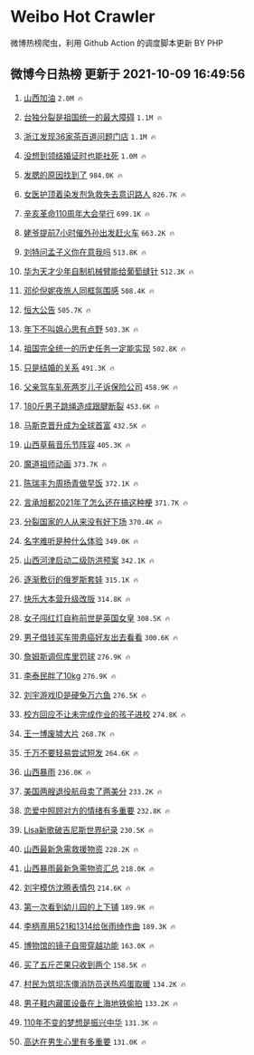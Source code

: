 # Weibo Hot Crawler 



微博热榜爬虫，利用 Github Action 的调度脚本更新 BY PHP 


## 微博今日热榜 更新于 2021-10-09 16:49:56 
1. [山西加油](https://s.weibo.com/weibo?q=%23%E5%B1%B1%E8%A5%BF%E5%8A%A0%E6%B2%B9%23&Refer=top) `2.0M 🔥` 

1. [台独分裂是祖国统一的最大障碍](https://s.weibo.com/weibo?q=%23%E5%8F%B0%E7%8B%AC%E5%88%86%E8%A3%82%E6%98%AF%E7%A5%96%E5%9B%BD%E7%BB%9F%E4%B8%80%E7%9A%84%E6%9C%80%E5%A4%A7%E9%9A%9C%E7%A2%8D%23&Refer=top) `1.1M 🔥` 

1. [浙江发现36家茶百道问题门店](https://s.weibo.com/weibo?q=%23%E6%B5%99%E6%B1%9F%E5%8F%91%E7%8E%B036%E5%AE%B6%E8%8C%B6%E7%99%BE%E9%81%93%E9%97%AE%E9%A2%98%E9%97%A8%E5%BA%97%23&Refer=top) `1.1M 🔥` 

1. [没想到领结婚证时也能社死](https://s.weibo.com/weibo?q=%23%E6%B2%A1%E6%83%B3%E5%88%B0%E9%A2%86%E7%BB%93%E5%A9%9A%E8%AF%81%E6%97%B6%E4%B9%9F%E8%83%BD%E7%A4%BE%E6%AD%BB%23&Refer=top) `1.0M 🔥` 

1. [发腮的原因找到了](https://s.weibo.com/weibo?q=%23%E5%8F%91%E8%85%AE%E7%9A%84%E5%8E%9F%E5%9B%A0%E6%89%BE%E5%88%B0%E4%BA%86%23&Refer=top) `984.0K 🔥` 

1. [女医护顶着染发剂急救失去意识路人](https://s.weibo.com/weibo?q=%23%E5%A5%B3%E5%8C%BB%E6%8A%A4%E9%A1%B6%E7%9D%80%E6%9F%93%E5%8F%91%E5%89%82%E6%80%A5%E6%95%91%E5%A4%B1%E5%8E%BB%E6%84%8F%E8%AF%86%E8%B7%AF%E4%BA%BA%23&Refer=top) `826.7K 🔥` 

1. [辛亥革命110周年大会举行](https://s.weibo.com/weibo?q=%23%E8%BE%9B%E4%BA%A5%E9%9D%A9%E5%91%BD110%E5%91%A8%E5%B9%B4%E5%A4%A7%E4%BC%9A%E4%B8%BE%E8%A1%8C%23&Refer=top) `699.1K 🔥` 

1. [姥爷提前7小时催外孙出发赶火车](https://s.weibo.com/weibo?q=%23%E5%A7%A5%E7%88%B7%E6%8F%90%E5%89%8D7%E5%B0%8F%E6%97%B6%E5%82%AC%E5%A4%96%E5%AD%99%E5%87%BA%E5%8F%91%E8%B5%B6%E7%81%AB%E8%BD%A6%23&Refer=top) `663.2K 🔥` 

1. [刘特问孟子义你在意我吗](https://s.weibo.com/weibo?q=%23%E5%88%98%E7%89%B9%E9%97%AE%E5%AD%9F%E5%AD%90%E4%B9%89%E4%BD%A0%E5%9C%A8%E6%84%8F%E6%88%91%E5%90%97%23&Refer=top) `513.8K 🔥` 

1. [华为天才少年自制机械臂能给葡萄缝针](https://s.weibo.com/weibo?q=%23%E5%8D%8E%E4%B8%BA%E5%A4%A9%E6%89%8D%E5%B0%91%E5%B9%B4%E8%87%AA%E5%88%B6%E6%9C%BA%E6%A2%B0%E8%87%82%E8%83%BD%E7%BB%99%E8%91%A1%E8%90%84%E7%BC%9D%E9%92%88%23&Refer=top) `512.3K 🔥` 

1. [邓伦倪妮夜旅人同框氛围感](https://s.weibo.com/weibo?q=%23%E9%82%93%E4%BC%A6%E5%80%AA%E5%A6%AE%E5%A4%9C%E6%97%85%E4%BA%BA%E5%90%8C%E6%A1%86%E6%B0%9B%E5%9B%B4%E6%84%9F%23&Refer=top) `508.4K 🔥` 

1. [恒大公告](https://s.weibo.com/weibo?q=%23%E6%81%92%E5%A4%A7%E5%85%AC%E5%91%8A%23&Refer=top) `505.7K 🔥` 

1. [年下不叫姐心思有点野](https://s.weibo.com/weibo?q=%23%E5%B9%B4%E4%B8%8B%E4%B8%8D%E5%8F%AB%E5%A7%90%E5%BF%83%E6%80%9D%E6%9C%89%E7%82%B9%E9%87%8E%23&Refer=top) `503.3K 🔥` 

1. [祖国完全统一的历史任务一定能实现](https://s.weibo.com/weibo?q=%23%E7%A5%96%E5%9B%BD%E5%AE%8C%E5%85%A8%E7%BB%9F%E4%B8%80%E7%9A%84%E5%8E%86%E5%8F%B2%E4%BB%BB%E5%8A%A1%E4%B8%80%E5%AE%9A%E8%83%BD%E5%AE%9E%E7%8E%B0%23&Refer=top) `502.8K 🔥` 

1. [只是结婚的关系](https://s.weibo.com/weibo?q=%23%E5%8F%AA%E6%98%AF%E7%BB%93%E5%A9%9A%E7%9A%84%E5%85%B3%E7%B3%BB%23&Refer=top) `491.3K 🔥` 

1. [父亲驾车轧死两岁儿子诉保险公司](https://s.weibo.com/weibo?q=%23%E7%88%B6%E4%BA%B2%E9%A9%BE%E8%BD%A6%E8%BD%A7%E6%AD%BB%E4%B8%A4%E5%B2%81%E5%84%BF%E5%AD%90%E8%AF%89%E4%BF%9D%E9%99%A9%E5%85%AC%E5%8F%B8%23&Refer=top) `458.9K 🔥` 

1. [180斤男子跳绳造成跟腱断裂](https://s.weibo.com/weibo?q=%23180%E6%96%A4%E7%94%B7%E5%AD%90%E8%B7%B3%E7%BB%B3%E9%80%A0%E6%88%90%E8%B7%9F%E8%85%B1%E6%96%AD%E8%A3%82%23&Refer=top) `453.6K 🔥` 

1. [马斯克晋升成为全球首富](https://s.weibo.com/weibo?q=%23%E9%A9%AC%E6%96%AF%E5%85%8B%E6%99%8B%E5%8D%87%E6%88%90%E4%B8%BA%E5%85%A8%E7%90%83%E9%A6%96%E5%AF%8C%23&Refer=top) `432.5K 🔥` 

1. [山西草莓音乐节阵容](https://s.weibo.com/weibo?q=%23%E5%B1%B1%E8%A5%BF%E8%8D%89%E8%8E%93%E9%9F%B3%E4%B9%90%E8%8A%82%E9%98%B5%E5%AE%B9%23&Refer=top) `405.3K 🔥` 

1. [魔道祖师动画](https://s.weibo.com/weibo?q=%E9%AD%94%E9%81%93%E7%A5%96%E5%B8%88%E5%8A%A8%E7%94%BB&Refer=top) `373.7K 🔥` 

1. [陈瑞丰为周扬青做早饭](https://s.weibo.com/weibo?q=%23%E9%99%88%E7%91%9E%E4%B8%B0%E4%B8%BA%E5%91%A8%E6%89%AC%E9%9D%92%E5%81%9A%E6%97%A9%E9%A5%AD%23&Refer=top) `372.1K 🔥` 

1. [言承旭都2021年了怎么还在搞这种梗](https://s.weibo.com/weibo?q=%23%E8%A8%80%E6%89%BF%E6%97%AD%E9%83%BD2021%E5%B9%B4%E4%BA%86%E6%80%8E%E4%B9%88%E8%BF%98%E5%9C%A8%E6%90%9E%E8%BF%99%E7%A7%8D%E6%A2%97%23&Refer=top) `371.7K 🔥` 

1. [分裂国家的人从来没有好下场](https://s.weibo.com/weibo?q=%23%E5%88%86%E8%A3%82%E5%9B%BD%E5%AE%B6%E7%9A%84%E4%BA%BA%E4%BB%8E%E6%9D%A5%E6%B2%A1%E6%9C%89%E5%A5%BD%E4%B8%8B%E5%9C%BA%23&Refer=top) `370.4K 🔥` 

1. [名字难听是种什么体验](https://s.weibo.com/weibo?q=%23%E5%90%8D%E5%AD%97%E9%9A%BE%E5%90%AC%E6%98%AF%E7%A7%8D%E4%BB%80%E4%B9%88%E4%BD%93%E9%AA%8C%23&Refer=top) `349.0K 🔥` 

1. [山西河津启动二级防洪预案](https://s.weibo.com/weibo?q=%23%E5%B1%B1%E8%A5%BF%E6%B2%B3%E6%B4%A5%E5%90%AF%E5%8A%A8%E4%BA%8C%E7%BA%A7%E9%98%B2%E6%B4%AA%E9%A2%84%E6%A1%88%23&Refer=top) `342.1K 🔥` 

1. [逐渐敷衍的俄罗斯套娃](https://s.weibo.com/weibo?q=%23%E9%80%90%E6%B8%90%E6%95%B7%E8%A1%8D%E7%9A%84%E4%BF%84%E7%BD%97%E6%96%AF%E5%A5%97%E5%A8%83%23&Refer=top) `315.1K 🔥` 

1. [快乐大本营升级改版](https://s.weibo.com/weibo?q=%23%E5%BF%AB%E4%B9%90%E5%A4%A7%E6%9C%AC%E8%90%A5%E5%8D%87%E7%BA%A7%E6%94%B9%E7%89%88%23&Refer=top) `314.8K 🔥` 

1. [女子闯红灯自称前世是英国女皇](https://s.weibo.com/weibo?q=%23%E5%A5%B3%E5%AD%90%E9%97%AF%E7%BA%A2%E7%81%AF%E8%87%AA%E7%A7%B0%E5%89%8D%E4%B8%96%E6%98%AF%E8%8B%B1%E5%9B%BD%E5%A5%B3%E7%9A%87%23&Refer=top) `308.5K 🔥` 

1. [男子借钱买车带患癌好友出去看看](https://s.weibo.com/weibo?q=%23%E7%94%B7%E5%AD%90%E5%80%9F%E9%92%B1%E4%B9%B0%E8%BD%A6%E5%B8%A6%E6%82%A3%E7%99%8C%E5%A5%BD%E5%8F%8B%E5%87%BA%E5%8E%BB%E7%9C%8B%E7%9C%8B%23&Refer=top) `300.6K 🔥` 

1. [詹姆斯调侃库里罚球](https://s.weibo.com/weibo?q=%23%E8%A9%B9%E5%A7%86%E6%96%AF%E8%B0%83%E4%BE%83%E5%BA%93%E9%87%8C%E7%BD%9A%E7%90%83%23&Refer=top) `276.9K 🔥` 

1. [李泰民胖了10kg](https://s.weibo.com/weibo?q=%23%E6%9D%8E%E6%B3%B0%E6%B0%91%E8%83%96%E4%BA%8610kg%23&Refer=top) `276.9K 🔥` 

1. [刘宇游戏ID是硬兔万六鱼](https://s.weibo.com/weibo?q=%23%E5%88%98%E5%AE%87%E6%B8%B8%E6%88%8FID%E6%98%AF%E7%A1%AC%E5%85%94%E4%B8%87%E5%85%AD%E9%B1%BC%23&Refer=top) `276.5K 🔥` 

1. [校方回应不让未完成作业的孩子进校](https://s.weibo.com/weibo?q=%23%E6%A0%A1%E6%96%B9%E5%9B%9E%E5%BA%94%E4%B8%8D%E8%AE%A9%E6%9C%AA%E5%AE%8C%E6%88%90%E4%BD%9C%E4%B8%9A%E7%9A%84%E5%AD%A9%E5%AD%90%E8%BF%9B%E6%A0%A1%23&Refer=top) `274.8K 🔥` 

1. [王一博废墟大片](https://s.weibo.com/weibo?q=%E7%8E%8B%E4%B8%80%E5%8D%9A%E5%BA%9F%E5%A2%9F%E5%A4%A7%E7%89%87&Refer=top) `268.7K 🔥` 

1. [千万不要轻易尝试短发](https://s.weibo.com/weibo?q=%23%E5%8D%83%E4%B8%87%E4%B8%8D%E8%A6%81%E8%BD%BB%E6%98%93%E5%B0%9D%E8%AF%95%E7%9F%AD%E5%8F%91%23&Refer=top) `264.6K 🔥` 

1. [山西暴雨](https://s.weibo.com/weibo?q=%23%E5%B1%B1%E8%A5%BF%E6%9A%B4%E9%9B%A8%23&Refer=top) `236.0K 🔥` 

1. [美国两艘退役航母卖了两美分](https://s.weibo.com/weibo?q=%23%E7%BE%8E%E5%9B%BD%E4%B8%A4%E8%89%98%E9%80%80%E5%BD%B9%E8%88%AA%E6%AF%8D%E5%8D%96%E4%BA%86%E4%B8%A4%E7%BE%8E%E5%88%86%23&Refer=top) `233.2K 🔥` 

1. [恋爱中照顾对方的情绪有多重要](https://s.weibo.com/weibo?q=%23%E6%81%8B%E7%88%B1%E4%B8%AD%E7%85%A7%E9%A1%BE%E5%AF%B9%E6%96%B9%E7%9A%84%E6%83%85%E7%BB%AA%E6%9C%89%E5%A4%9A%E9%87%8D%E8%A6%81%23&Refer=top) `232.8K 🔥` 

1. [Lisa新歌破吉尼斯世界纪录](https://s.weibo.com/weibo?q=%23Lisa%E6%96%B0%E6%AD%8C%E7%A0%B4%E5%90%89%E5%B0%BC%E6%96%AF%E4%B8%96%E7%95%8C%E7%BA%AA%E5%BD%95%23&Refer=top) `230.5K 🔥` 

1. [山西最新急需救援物资](https://s.weibo.com/weibo?q=%23%E5%B1%B1%E8%A5%BF%E6%9C%80%E6%96%B0%E6%80%A5%E9%9C%80%E6%95%91%E6%8F%B4%E7%89%A9%E8%B5%84%23&Refer=top) `228.2K 🔥` 

1. [山西暴雨最新急需物资汇总](https://s.weibo.com/weibo?q=%23%E5%B1%B1%E8%A5%BF%E6%9A%B4%E9%9B%A8%E6%9C%80%E6%96%B0%E6%80%A5%E9%9C%80%E7%89%A9%E8%B5%84%E6%B1%87%E6%80%BB%23&Refer=top) `218.0K 🔥` 

1. [刘宇模仿沈腾表情包](https://s.weibo.com/weibo?q=%23%E5%88%98%E5%AE%87%E6%A8%A1%E4%BB%BF%E6%B2%88%E8%85%BE%E8%A1%A8%E6%83%85%E5%8C%85%23&Refer=top) `214.6K 🔥` 

1. [第一次看到幼儿园的上下铺](https://s.weibo.com/weibo?q=%23%E7%AC%AC%E4%B8%80%E6%AC%A1%E7%9C%8B%E5%88%B0%E5%B9%BC%E5%84%BF%E5%9B%AD%E7%9A%84%E4%B8%8A%E4%B8%8B%E9%93%BA%23&Refer=top) `189.9K 🔥` 

1. [李柄熹用521和1314给张雨绮作曲](https://s.weibo.com/weibo?q=%23%E6%9D%8E%E6%9F%84%E7%86%B9%E7%94%A8521%E5%92%8C1314%E7%BB%99%E5%BC%A0%E9%9B%A8%E7%BB%AE%E4%BD%9C%E6%9B%B2%23&Refer=top) `189.3K 🔥` 

1. [博物馆的镜子自带穿越功能](https://s.weibo.com/weibo?q=%23%E5%8D%9A%E7%89%A9%E9%A6%86%E7%9A%84%E9%95%9C%E5%AD%90%E8%87%AA%E5%B8%A6%E7%A9%BF%E8%B6%8A%E5%8A%9F%E8%83%BD%23&Refer=top) `163.0K 🔥` 

1. [买了五斤芒果只收到两个](https://s.weibo.com/weibo?q=%23%E4%B9%B0%E4%BA%86%E4%BA%94%E6%96%A4%E8%8A%92%E6%9E%9C%E5%8F%AA%E6%94%B6%E5%88%B0%E4%B8%A4%E4%B8%AA%23&Refer=top) `158.5K 🔥` 

1. [村民为筑坝冻僵消防员送热鸡蛋取暖](https://s.weibo.com/weibo?q=%23%E6%9D%91%E6%B0%91%E4%B8%BA%E7%AD%91%E5%9D%9D%E5%86%BB%E5%83%B5%E6%B6%88%E9%98%B2%E5%91%98%E9%80%81%E7%83%AD%E9%B8%A1%E8%9B%8B%E5%8F%96%E6%9A%96%23&Refer=top) `134.2K 🔥` 

1. [男子鞋内藏匿设备在上海地铁偷拍](https://s.weibo.com/weibo?q=%23%E7%94%B7%E5%AD%90%E9%9E%8B%E5%86%85%E8%97%8F%E5%8C%BF%E8%AE%BE%E5%A4%87%E5%9C%A8%E4%B8%8A%E6%B5%B7%E5%9C%B0%E9%93%81%E5%81%B7%E6%8B%8D%23&Refer=top) `133.2K 🔥` 

1. [110年不变的梦想是振兴中华](https://s.weibo.com/weibo?q=%23110%E5%B9%B4%E4%B8%8D%E5%8F%98%E7%9A%84%E6%A2%A6%E6%83%B3%E6%98%AF%E6%8C%AF%E5%85%B4%E4%B8%AD%E5%8D%8E%23&Refer=top) `131.3K 🔥` 

1. [高达在男生心里有多重要](https://s.weibo.com/weibo?q=%23%E9%AB%98%E8%BE%BE%E5%9C%A8%E7%94%B7%E7%94%9F%E5%BF%83%E9%87%8C%E6%9C%89%E5%A4%9A%E9%87%8D%E8%A6%81%23&Refer=top) `131.0K 🔥` 

